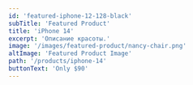 ```yaml
---
id: 'featured-iphone-12-128-black'
subTitle: 'Featured Product'
title: 'iPhone 14'
excerpt: 'Описание красоты.'
image: '/images/featured-product/nancy-chair.png'
altImage: 'Featured Product Image'
path: '/products/iphone-14'
buttonText: 'Only $90'
---
```

